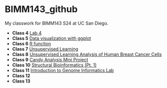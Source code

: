 # BIMM143_github
My classwork for BIMM143 S24 at UC San Diego.

- **Class 4** [Lab 4](https://github.com/MITDUY/BIMM143_github/blob/e098b2db567022f883da0337625b95c3e60dde00/Lab%204/Lab-4.pdf)
- **Class 5** [Data visualization with ggplot](https://github.com/MITDUY/BIMM143_github/blob/e098b2db567022f883da0337625b95c3e60dde00/Lab%205/class05.md)
- **Class 6** [R funciton](https://github.com/MITDUY/BIMM143_github/blob/e1a4942179968bacee68c756149849a01d2ad1f8/Lab6/Class%206-%20R%20function.md)
- **Class 7** [Unsupervised Learning](https://github.com/MITDUY/BIMM143_github/blob/7aa0b784d622c56265b2838a26db7a1d3a672ab2/Lab%207/Lab%207.md)
- **Class 8** [Unsupervised Learning Analysis of Human Breast Cancer Cells](https://github.com/MITDUY/BIMM143_github/blob/191a89e65fb0c55c080d0205f9d2520064aef2b5/Lab%208/Class08.pdf)
- **Class 9** [Candy Analysis Mini Project](https://github.com/MITDUY/BIMM143_github/blob/a542b341c2ee71e2c696bc227e64eaf0ebf94c1d/Class%2009/Class09-%20Candy%20analysis%20Mini%20project.md)
- **Class 10** [Structural Bioinformatics (Pt. 1)](https://github.com/MITDUY/BIMM143_github/blob/a542b341c2ee71e2c696bc227e64eaf0ebf94c1d/Class10/Class10.md)
- **Class 11** [Introduction to Genome Informatics Lab](https://github.com/MITDUY/BIMM143_github/blob/401b7b435b063565c25995ecf7ba696b99971619/Class%2011/wk8_genomics_lab.pdf)
- **Class 12**
- **Class 13**
